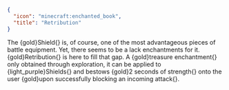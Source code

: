 ```json
{
  "icon": "minecraft:enchanted_book",
  "title": "Retribution"  
}
```

The {gold}Shield{} is, of course, one of the most advantageous pieces of battle equipment. Yet, there seems to be a
lack enchantments for it. {gold}Retribution{} is here to fill that gap. A {gold}treasure enchantment{} only obtained
through exploration, it can be applied to {light_purple}Shields{} and bestows {gold}2 seconds of strength{} onto the
user {gold}upon successfully blocking an incoming attack{}.